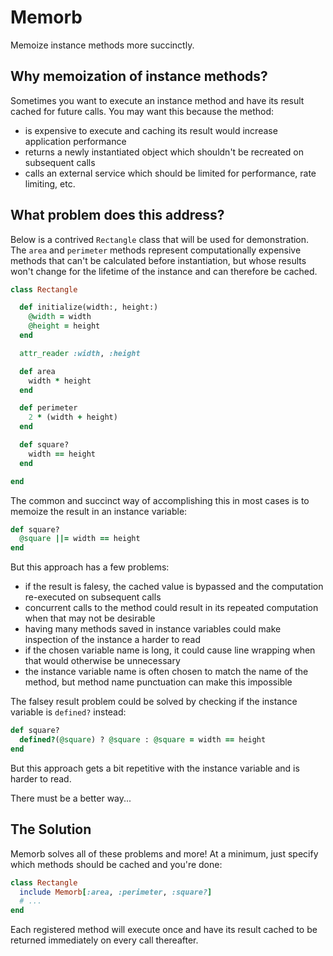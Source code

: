 # Memorb

Memoize instance methods more succinctly.

## Why memoization of instance methods?

Sometimes you want to execute an instance method and have its result cached for future calls. You may want this because the method:

- is expensive to execute and caching its result would increase application performance
- returns a newly instantiated object which shouldn't be recreated on subsequent calls
- calls an external service which should be limited for performance, rate limiting, etc.

## What problem does this address?

Below is a contrived `Rectangle` class that will be used for demonstration. The `area` and `perimeter` methods represent computationally expensive methods that can't be calculated before instantiation, but whose results won't change for the lifetime of the instance and can therefore be cached.

```ruby
class Rectangle

  def initialize(width:, height:)
    @width = width
    @height = height
  end

  attr_reader :width, :height

  def area
    width * height
  end

  def perimeter
    2 * (width + height)
  end

  def square?
    width == height
  end

end
```

The common and succinct way of accomplishing this in most cases is to memoize the result in an instance variable:

```ruby
def square?
  @square ||= width == height
end
```

But this approach has a few problems:

- if the result is falesy, the cached value is bypassed and the computation re-executed on subsequent calls
- concurrent calls to the method could result in its repeated computation when that may not be desirable
- having many methods saved in instance variables could make inspection of the instance a harder to read
- if the chosen variable name is long, it could cause line wrapping when that would otherwise be unnecessary
- the instance variable name is often chosen to match the name of the method, but method name punctuation can make this impossible

The falsey result problem could be solved by checking if the instance variable is `defined?` instead:

```ruby
def square?
  defined?(@square) ? @square : @square = width == height
end
```

But this approach gets a bit repetitive with the instance variable and is harder to read.

There must be a better way...

## The Solution

Memorb solves all of these problems and more! At a minimum, just specify which methods should be cached and you're done:

```ruby
class Rectangle
  include Memorb[:area, :perimeter, :square?]
  # ...
end
```

Each registered method will execute once and have its result cached to be returned immediately on every call thereafter.
